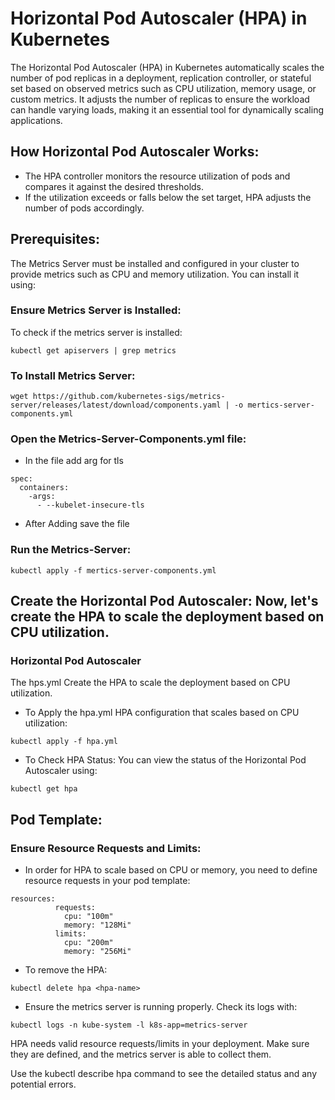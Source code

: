 # Horizontal Pod Autoscaler (HPA) in Kubernetes
The Horizontal Pod Autoscaler (HPA) in Kubernetes automatically scales the number of pod replicas in a deployment, replication controller, or stateful set based on observed metrics such as CPU utilization, memory usage, or custom metrics. It adjusts the number of replicas to ensure the workload can handle varying loads, making it an essential tool for dynamically scaling applications.

## How Horizontal Pod Autoscaler Works:
- The HPA controller monitors the resource utilization of pods and compares it against the desired thresholds.
- If the utilization exceeds or falls below the set target, HPA adjusts the number of pods accordingly.

## Prerequisites:
The Metrics Server must be installed and configured in your cluster to provide metrics such as CPU and memory utilization. You can install it using:

### Ensure Metrics Server is Installed: 
To check if the metrics server is installed:

```
kubectl get apiservers | grep metrics
```

### To Install Metrics Server:
```
wget https://github.com/kubernetes-sigs/metrics-server/releases/latest/download/components.yaml | -o mertics-server-components.yml

```
### Open the Metrics-Server-Components.yml file:
- In the file add arg for tls
```
spec:
  containers:
    -args:
      - --kubelet-insecure-tls
```
- After Adding save the file

### Run the Metrics-Server:
```
kubectl apply -f mertics-server-components.yml
```

## Create the Horizontal Pod Autoscaler: Now, let's create the HPA to scale the deployment based on CPU utilization.
### Horizontal Pod Autoscaler
The hps.yml Create the HPA to scale the deployment based on CPU utilization.

- To Apply the hpa.yml
HPA configuration that scales based on CPU utilization:
```
kubectl apply -f hpa.yml
```

- To Check HPA Status: You can view the status of the Horizontal Pod Autoscaler using:
```
kubectl get hpa

```
## Pod Template:

### Ensure Resource Requests and Limits:
- In order for HPA to scale based on CPU or memory, you need to define resource requests in your pod template:
```
resources:
          requests:
            cpu: "100m"
            memory: "128Mi"
          limits:
            cpu: "200m"
            memory: "256Mi"
```

- To remove the HPA:
```
kubectl delete hpa <hpa-name>

```

- Ensure the metrics server is running properly. Check its logs with:
```
kubectl logs -n kube-system -l k8s-app=metrics-server

```
HPA needs valid resource requests/limits in your deployment. Make sure they are defined, and the metrics server is able to collect them.

Use the kubectl describe hpa command to see the detailed status and any potential errors.
